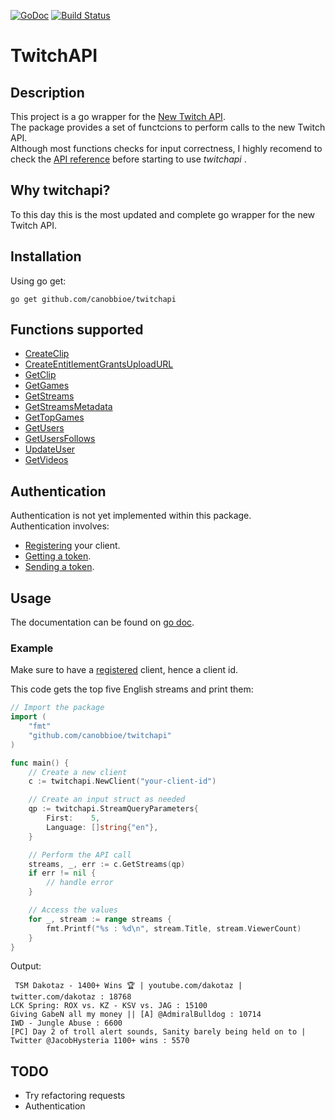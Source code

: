 [![GoDoc](https://godoc.org/github.com/CanobbioE/twitchapi?status.png)](https://godoc.org/github.com/CanobbioE/twitchapi)
[![Build Status](https://travis-ci.org/CanobbioE/twitchapi.svg?branch=master)](https://travis-ci.org/CanobbioE/twitchapi)
<!--[![twitchapi](https://gocover.io/_badge/github.com/CanobbioE/twitchapi)](http://gocover.io/github.com/CanobbioE/twitchapi)-->
# TwitchAPI

## Description
This project is a go wrapper for the [New Twitch API](https://dev.twitch.tv/docs/api).  
The package provides a set of functcions to perform calls to the new Twitch API.  
Although most functions checks for input correctness, I highly recomend to check the [API reference](https://dev.twitch.tv/docs/api/reference) before starting to use _twitchapi_ .

## Why twitchapi?
To this day this is the most updated and complete go wrapper for the new Twitch API.

## Installation
Using go get:
```
go get github.com/canobbioe/twitchapi
```

## Functions supported
- [CreateClip](https://dev.twitch.tv/docs/api/reference#create-clip) 
- [CreateEntitlementGrantsUploadURL](https://dev.twitch.tv/docs/api/reference#create-entitlement-grants-upload-url)
- [GetClip](https://dev.twitch.tv/docs/api/reference#get-clip)
- [GetGames](https://dev.twitch.tv/docs/api/reference#get-clip)
- [GetStreams](https://dev.twitch.tv/docs/api/reference#get-streams)
- [GetStreamsMetadata](https://dev.twitch.tv/docs/api/reference#get-streams-metadata)
- [GetTopGames](https://dev.twitch.tv/docs/api/reference#get-top-games)
- [GetUsers](https://dev.twitch.tv/docs/api/reference#get-users)
- [GetUsersFollows](https://dev.twitch.tv/docs/api/reference#get-users-follows)
- [UpdateUser](https://dev.twitch.tv/docs/api/reference#update-user)
- [GetVideos](https://dev.twitch.tv/docs/api/reference#get-videos)

## Authentication
Authentication is not yet implemented within this package.  
Authentication involves:  
- [Registering](https://dev.twitch.tv/dashboard/apps/create) your client.
- [Getting a token](https://dev.twitch.tv/docs/authentication#getting-tokens).
- [Sending a token](https://dev.twitch.tv/docs/authentication#sending-user-access-and-app-access-tokens).

## Usage
The documentation can be found on [go doc](https://godoc.org/github.com/CanobbioE/twitchapi).

### Example
Make sure to have a [registered](https://dev.twitch.tv/docs/authentication#registration) client, hence a client id.

This code gets the top five English streams and print them:
```go
// Import the package
import (
	"fmt"
	"github.com/canobbioe/twitchapi"
)

func main() {
	// Create a new client
	c := twitchapi.NewClient("your-client-id")

	// Create an input struct as needed
	qp := twitchapi.StreamQueryParameters{
		First:    5,
		Language: []string{"en"},
	}

	// Perform the API call
	streams, _, err := c.GetStreams(qp)
	if err != nil {
		// handle error
	}

	// Access the values
	for _, stream := range streams {
		fmt.Printf("%s : %d\n", stream.Title, stream.ViewerCount)
	}
}
```
Output:
```
 TSM Dakotaz - 1400+ Wins 🏆 | youtube.com/dakotaz | twitter.com/dakotaz : 18768
LCK Spring: ROX vs. KZ - KSV vs. JAG : 15100
Giving GabeN all my money || [A] @AdmiralBulldog : 10714
IWD - Jungle Abuse : 6600
[PC] Day 2 of troll alert sounds, Sanity barely being held on to | Twitter @JacobHysteria 1100+ wins : 5570
```


## TODO
- Try refactoring requests
- Authentication
